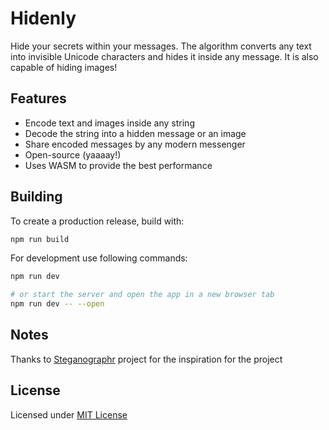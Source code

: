 # Hidenly

Hide your secrets within your messages. The algorithm converts any text into invisible Unicode characters and hides it inside any message. It is also capable of hiding images!


## Features

- Encode text and images inside any string
- Decode the string into a hidden message or an image
- Share encoded messages by any modern messenger
- Open-source (yaaaay!)
- Uses WASM to provide the best performance

## Building

To create a production release, build with:
```bash
npm run build
```

For development use following commands:

```bash
npm run dev

# or start the server and open the app in a new browser tab
npm run dev -- --open
```

## Notes

Thanks to [Steganographr](https://github.com/neatnik/steganographr) project for the inspiration for the project
## License

Licensed under [MIT License](LICENSE)
